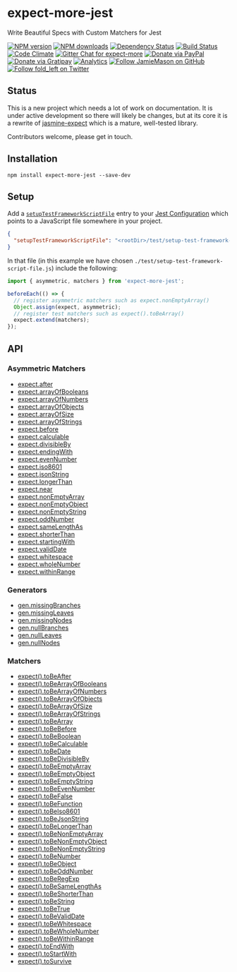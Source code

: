 # expect-more-jest

Write Beautiful Specs with Custom Matchers for Jest

[![NPM version](http://img.shields.io/npm/v/expect-more-jest.svg?style=flat-square)](https://www.npmjs.com/package/expect-more-jest)
[![NPM downloads](http://img.shields.io/npm/dm/expect-more-jest.svg?style=flat-square)](https://www.npmjs.com/package/expect-more-jest)
[![Dependency Status](http://img.shields.io/david/JamieMason/expect-more-jest.svg?style=flat-square)](https://david-dm.org/JamieMason/expect-more-jest)
[![Build Status](http://img.shields.io/travis/JamieMason/expect-more-jest/master.svg?style=flat-square)](https://travis-ci.org/JamieMason/expect-more-jest)
[![Code Climate](https://img.shields.io/codeclimate/github/JamieMason/expect-more.svg?style=flat-square)](https://codeclimate.com/github/JamieMason/expect-more)
[![Gitter Chat for expect-more](https://badges.gitter.im/Join%20Chat.svg)](https://gitter.im/JamieMason/expect-more)
[![Donate via PayPal](https://img.shields.io/badge/donate-paypal-blue.svg)](https://www.paypal.me/foldleft)
[![Donate via Gratipay](https://img.shields.io/gratipay/user/JamieMason.svg)](https://gratipay.com/~JamieMason/)
[![Analytics](https://ga-beacon.appspot.com/UA-45466560-5/expect-more-jest?flat&useReferer)](https://github.com/igrigorik/ga-beacon)
[![Follow JamieMason on GitHub](https://img.shields.io/github/followers/JamieMason.svg?style=social&label=Follow)](https://github.com/JamieMason)
[![Follow fold_left on Twitter](https://img.shields.io/twitter/follow/fold_left.svg?style=social&label=Follow)](https://twitter.com/fold_left)

## Status

This is a new project which needs a lot of work on documentation. It is under active development so there will likely be
changes, but at its core it is a rewrite of [jasmine-expect][jasmine-expect] which is a mature, well-tested library.

Contributors welcome, please get in touch.

## Installation

```
npm install expect-more-jest --save-dev
```

## Setup

Add a [`setupTestFrameworkScriptFile`][setup-test-framework-script-file] entry to your [Jest Configuration][jest-config]
which points to a JavaScript file somewhere in your project.

```json
{
  "setupTestFrameworkScriptFile": "<rootDir>/test/setup-test-framework-script-file.js"
}
```

In that file (in this example we have chosen `./test/setup-test-framework-script-file.js`) include the following:

```js
import { asymmetric, matchers } from 'expect-more-jest';

beforeEach(() => {
  // register asymmetric matchers such as expect.nonEmptyArray()
  Object.assign(expect, asymmetric);
  // register test matchers such as expect().toBeArray()
  expect.extend(matchers);
});
```

## API

### Asymmetric Matchers

* [expect.after](https://github.com/JamieMason/expect-more/blob/master/packages/expect-more-jest/docs/asymmetric/after.md)
* [expect.arrayOfBooleans](https://github.com/JamieMason/expect-more/blob/master/packages/expect-more-jest/docs/asymmetric/array-of-booleans.md)
* [expect.arrayOfNumbers](https://github.com/JamieMason/expect-more/blob/master/packages/expect-more-jest/docs/asymmetric/array-of-numbers.md)
* [expect.arrayOfObjects](https://github.com/JamieMason/expect-more/blob/master/packages/expect-more-jest/docs/asymmetric/array-of-objects.md)
* [expect.arrayOfSize](https://github.com/JamieMason/expect-more/blob/master/packages/expect-more-jest/docs/asymmetric/array-of-size.md)
* [expect.arrayOfStrings](https://github.com/JamieMason/expect-more/blob/master/packages/expect-more-jest/docs/asymmetric/array-of-strings.md)
* [expect.before](https://github.com/JamieMason/expect-more/blob/master/packages/expect-more-jest/docs/asymmetric/before.md)
* [expect.calculable](https://github.com/JamieMason/expect-more/blob/master/packages/expect-more-jest/docs/asymmetric/calculable.md)
* [expect.divisibleBy](https://github.com/JamieMason/expect-more/blob/master/packages/expect-more-jest/docs/asymmetric/divisible-by.md)
* [expect.endingWith](https://github.com/JamieMason/expect-more/blob/master/packages/expect-more-jest/docs/asymmetric/ending-with.md)
* [expect.evenNumber](https://github.com/JamieMason/expect-more/blob/master/packages/expect-more-jest/docs/asymmetric/even-number.md)
* [expect.iso8601](https://github.com/JamieMason/expect-more/blob/master/packages/expect-more-jest/docs/asymmetric/iso8601.md)
* [expect.jsonString](https://github.com/JamieMason/expect-more/blob/master/packages/expect-more-jest/docs/asymmetric/json-string.md)
* [expect.longerThan](https://github.com/JamieMason/expect-more/blob/master/packages/expect-more-jest/docs/asymmetric/longer-than.md)
* [expect.near](https://github.com/JamieMason/expect-more/blob/master/packages/expect-more-jest/docs/asymmetric/near.md)
* [expect.nonEmptyArray](https://github.com/JamieMason/expect-more/blob/master/packages/expect-more-jest/docs/asymmetric/non-empty-array.md)
* [expect.nonEmptyObject](https://github.com/JamieMason/expect-more/blob/master/packages/expect-more-jest/docs/asymmetric/non-empty-object.md)
* [expect.nonEmptyString](https://github.com/JamieMason/expect-more/blob/master/packages/expect-more-jest/docs/asymmetric/non-empty-string.md)
* [expect.oddNumber](https://github.com/JamieMason/expect-more/blob/master/packages/expect-more-jest/docs/asymmetric/odd-number.md)
* [expect.sameLengthAs](https://github.com/JamieMason/expect-more/blob/master/packages/expect-more-jest/docs/asymmetric/same-length-as.md)
* [expect.shorterThan](https://github.com/JamieMason/expect-more/blob/master/packages/expect-more-jest/docs/asymmetric/shorter-than.md)
* [expect.startingWith](https://github.com/JamieMason/expect-more/blob/master/packages/expect-more-jest/docs/asymmetric/starting-with.md)
* [expect.validDate](https://github.com/JamieMason/expect-more/blob/master/packages/expect-more-jest/docs/asymmetric/valid-date.md)
* [expect.whitespace](https://github.com/JamieMason/expect-more/blob/master/packages/expect-more-jest/docs/asymmetric/whitespace.md)
* [expect.wholeNumber](https://github.com/JamieMason/expect-more/blob/master/packages/expect-more-jest/docs/asymmetric/whole-number.md)
* [expect.withinRange](https://github.com/JamieMason/expect-more/blob/master/packages/expect-more-jest/docs/asymmetric/within-range.md)

### Generators

* [gen.missingBranches](https://github.com/JamieMason/expect-more/blob/master/packages/expect-more-jest/docs/gen/missing-branches.md)
* [gen.missingLeaves](https://github.com/JamieMason/expect-more/blob/master/packages/expect-more-jest/docs/gen/missing-leaves.md)
* [gen.missingNodes](https://github.com/JamieMason/expect-more/blob/master/packages/expect-more-jest/docs/gen/missing-nodes.md)
* [gen.nullBranches](https://github.com/JamieMason/expect-more/blob/master/packages/expect-more-jest/docs/gen/null-branches.md)
* [gen.nullLeaves](https://github.com/JamieMason/expect-more/blob/master/packages/expect-more-jest/docs/gen/null-leaves.md)
* [gen.nullNodes](https://github.com/JamieMason/expect-more/blob/master/packages/expect-more-jest/docs/gen/null-nodes.md)

### Matchers

* [expect().toBeAfter](https://github.com/JamieMason/expect-more/blob/master/packages/expect-more-jest/docs/matchers/to-be-after.md)
* [expect().toBeArrayOfBooleans](https://github.com/JamieMason/expect-more/blob/master/packages/expect-more-jest/docs/matchers/to-be-array-of-booleans.md)
* [expect().toBeArrayOfNumbers](https://github.com/JamieMason/expect-more/blob/master/packages/expect-more-jest/docs/matchers/to-be-array-of-numbers.md)
* [expect().toBeArrayOfObjects](https://github.com/JamieMason/expect-more/blob/master/packages/expect-more-jest/docs/matchers/to-be-array-of-objects.md)
* [expect().toBeArrayOfSize](https://github.com/JamieMason/expect-more/blob/master/packages/expect-more-jest/docs/matchers/to-be-array-of-size.md)
* [expect().toBeArrayOfStrings](https://github.com/JamieMason/expect-more/blob/master/packages/expect-more-jest/docs/matchers/to-be-array-of-strings.md)
* [expect().toBeArray](https://github.com/JamieMason/expect-more/blob/master/packages/expect-more-jest/docs/matchers/to-be-array.md)
* [expect().toBeBefore](https://github.com/JamieMason/expect-more/blob/master/packages/expect-more-jest/docs/matchers/to-be-before.md)
* [expect().toBeBoolean](https://github.com/JamieMason/expect-more/blob/master/packages/expect-more-jest/docs/matchers/to-be-boolean.md)
* [expect().toBeCalculable](https://github.com/JamieMason/expect-more/blob/master/packages/expect-more-jest/docs/matchers/to-be-calculable.md)
* [expect().toBeDate](https://github.com/JamieMason/expect-more/blob/master/packages/expect-more-jest/docs/matchers/to-be-date.md)
* [expect().toBeDivisibleBy](https://github.com/JamieMason/expect-more/blob/master/packages/expect-more-jest/docs/matchers/to-be-divisible-by.md)
* [expect().toBeEmptyArray](https://github.com/JamieMason/expect-more/blob/master/packages/expect-more-jest/docs/matchers/to-be-empty-array.md)
* [expect().toBeEmptyObject](https://github.com/JamieMason/expect-more/blob/master/packages/expect-more-jest/docs/matchers/to-be-empty-object.md)
* [expect().toBeEmptyString](https://github.com/JamieMason/expect-more/blob/master/packages/expect-more-jest/docs/matchers/to-be-empty-string.md)
* [expect().toBeEvenNumber](https://github.com/JamieMason/expect-more/blob/master/packages/expect-more-jest/docs/matchers/to-be-even-number.md)
* [expect().toBeFalse](https://github.com/JamieMason/expect-more/blob/master/packages/expect-more-jest/docs/matchers/to-be-false.md)
* [expect().toBeFunction](https://github.com/JamieMason/expect-more/blob/master/packages/expect-more-jest/docs/matchers/to-be-function.md)
* [expect().toBeIso8601](https://github.com/JamieMason/expect-more/blob/master/packages/expect-more-jest/docs/matchers/to-be-iso8601.md)
* [expect().toBeJsonString](https://github.com/JamieMason/expect-more/blob/master/packages/expect-more-jest/docs/matchers/to-be-json-string.md)
* [expect().toBeLongerThan](https://github.com/JamieMason/expect-more/blob/master/packages/expect-more-jest/docs/matchers/to-be-longer-than.md)
* [expect().toBeNonEmptyArray](https://github.com/JamieMason/expect-more/blob/master/packages/expect-more-jest/docs/matchers/to-be-non-empty-array.md)
* [expect().toBeNonEmptyObject](https://github.com/JamieMason/expect-more/blob/master/packages/expect-more-jest/docs/matchers/to-be-non-empty-object.md)
* [expect().toBeNonEmptyString](https://github.com/JamieMason/expect-more/blob/master/packages/expect-more-jest/docs/matchers/to-be-non-empty-string.md)
* [expect().toBeNumber](https://github.com/JamieMason/expect-more/blob/master/packages/expect-more-jest/docs/matchers/to-be-number.md)
* [expect().toBeObject](https://github.com/JamieMason/expect-more/blob/master/packages/expect-more-jest/docs/matchers/to-be-object.md)
* [expect().toBeOddNumber](https://github.com/JamieMason/expect-more/blob/master/packages/expect-more-jest/docs/matchers/to-be-odd-number.md)
* [expect().toBeRegExp](https://github.com/JamieMason/expect-more/blob/master/packages/expect-more-jest/docs/matchers/to-be-reg-exp.md)
* [expect().toBeSameLengthAs](https://github.com/JamieMason/expect-more/blob/master/packages/expect-more-jest/docs/matchers/to-be-same-length-as.md)
* [expect().toBeShorterThan](https://github.com/JamieMason/expect-more/blob/master/packages/expect-more-jest/docs/matchers/to-be-shorter-than.md)
* [expect().toBeString](https://github.com/JamieMason/expect-more/blob/master/packages/expect-more-jest/docs/matchers/to-be-string.md)
* [expect().toBeTrue](https://github.com/JamieMason/expect-more/blob/master/packages/expect-more-jest/docs/matchers/to-be-true.md)
* [expect().toBeValidDate](https://github.com/JamieMason/expect-more/blob/master/packages/expect-more-jest/docs/matchers/to-be-valid-date.md)
* [expect().toBeWhitespace](https://github.com/JamieMason/expect-more/blob/master/packages/expect-more-jest/docs/matchers/to-be-whitespace.md)
* [expect().toBeWholeNumber](https://github.com/JamieMason/expect-more/blob/master/packages/expect-more-jest/docs/matchers/to-be-whole-number.md)
* [expect().toBeWithinRange](https://github.com/JamieMason/expect-more/blob/master/packages/expect-more-jest/docs/matchers/to-be-within-range.md)
* [expect().toEndWith](https://github.com/JamieMason/expect-more/blob/master/packages/expect-more-jest/docs/matchers/to-end-with.md)
* [expect().toStartWith](https://github.com/JamieMason/expect-more/blob/master/packages/expect-more-jest/docs/matchers/to-start-with.md)
* [expect().toSurvive](https://github.com/JamieMason/expect-more/blob/master/packages/expect-more-jest/docs/matchers/to-survive.md)

<!-- Links -->

[jasmine-expect]: https://github.com/JamieMason/Jasmine-Matchers#readme
[jest-config]: https://facebook.github.io/jest/docs/en/configuration.html
[setup-test-framework-script-file]: https://facebook.github.io/jest/docs/en/configuration.html#setuptestframeworkscriptfile-string
